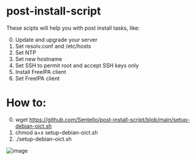 # post-install-script
These scipts will help you with post install tasks, like:

0. Update and upgrade your server
1. Set resolv.conf and /etc/hosts
2. Set NTP
3. Set new hostname
4. Set SSH to permit root and accept SSH keys only
5. Install FreeIPA client
6. Set FreeIPA client

# How to:
0. wget https://github.com/Sentello/post-install-script/blob/main/setup-debian-oict.sh
1. chmod a+x setup-debian-oict.sh
2. ./setup-debian-oict.sh

![image](https://user-images.githubusercontent.com/44606412/147137011-5547e8aa-1613-4023-a46d-9705c2cca087.png)
